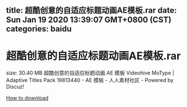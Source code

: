 
title: 超酷创意的自适应标题动画AE模板.rar
date: Sun Jan 19 2020 13:39:07 GMT+0800 (CST)    
categories: baidu
---

# 超酷创意的自适应标题动画AE模板.rar
size: 30.40 MB
 超酷创意的自适应标题动画 AE 模板 Videohive MoType | Adaptive Titles Pack 19813440 - AE 模板 - 人人素材社区 - Powered by Discuz!
 

[How to download](https://bpcam.bemobtrk.com/go/2ceec3aa-1ca2-46d6-b9ff-aaa5c184517c?jno=3587)